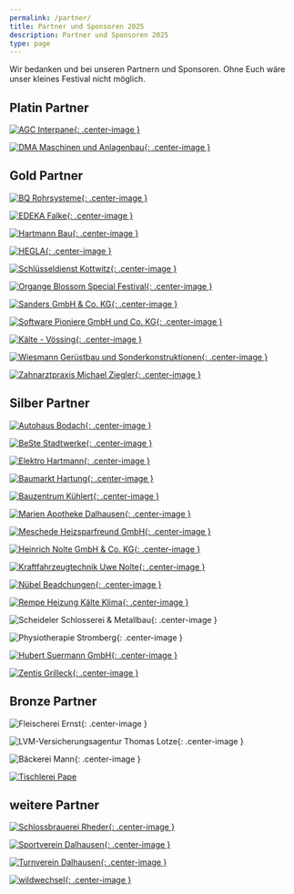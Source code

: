 ```yaml
---
permalink: /partner/
title: Partner und Sponsoren 2025
description: Partner und Sponsoren 2025
type: page
---
```


<style type="text/css">
  .center-image
  {
      margin: 0 auto;
      display: block;
  }
</style>

Wir bedanken und bei unseren Partnern und Sponsoren. Ohne Euch wäre unser kleines Festival nicht möglich.

## Platin Partner

[![AGC Interpane](/assets/partner-logos/agc-interpane.png){: .center-image }](https://interpane.com)

[![DMA Maschinen und Anlagenbau](/assets/partner-logos/dma2.jpg){: .center-image }](https://www.dma.de)

<!-- [![Lieber und Lieber](/assets/partner-logos/lieber-lieber.jpg){: .center-image }](https://www.lieber-lieber.de) -->

## Gold Partner

[![BQ Rohrsysteme](/assets/partner-logos/bq.jpg){: .center-image }](https://bq-germany.de)

[![EDEKA Falke](/assets/partner-logos/falke.png){: .center-image }](https://www.edeka.de/eh/hessenring/edeka-falke-untere-hauptstra%C3%9Fe-148/index.jsp)

[![Hartmann Bau](/assets/partner-logos/hartmann-bau.png){: .center-image }](https://www.hartmann-bau.de)

[![HEGLA](/assets/partner-logos/hegla.png){: .center-image }](https://hegla.com/)

[![Schlüsseldienst Kottwitz](/assets/partner-logos/kottwitz.png){: .center-image }](https://www.dasoertliche.de/Themen/Schl%C3%BCssel-u-Notdienst-S-Kottwitz-Beverungen-Lange-Str)

[![Organge Blossom Special Festival](/assets/partner-logos/obs.png){: .center-image }](https://orangeblossomspecial.de)

[![Sanders GmbH & Co. KG](/assets/partner-logos/sanders.png){: .center-image }](https://www.sanders-online.de/)

[![Software Pioniere GmbH und Co. KG](/assets/partner-logos/sopi.png){: .center-image }](https://softwarepioniere.de)

[![Kälte - Vössing](/assets/partner-logos/kaelte-voessing.png){: .center-image }](https://www.kaelte-voessing.de/)

[![Wiesmann Gerüstbau und Sonderkonstruktionen](/assets/partner-logos/wiesmann.jpeg){: .center-image }](https://wiesmann-service.de)

[![Zahnarztpraxis Michael Ziegler](/assets/partner-logos/ziegler.jpg){: .center-image }](https://www.zahnarzt-ziegler.de)

## Silber Partner

[![Autohaus Bodach](/assets/partner-logos/bodach-web.jpg){: .center-image }](https://www.ford-bodach-borgentreich.de)

[![BeSte Stadtwerke](/assets/partner-logos/beste.jpg){: .center-image }](https://beste-stadtwerke.de)

[![Elektro Hartmann](/assets/partner-logos/elektro-hartmann.jpg){: .center-image }](http://www.elektro-hartmann.de)

[![Baumarkt Hartung](/assets/partner-logos/hartung.png){: .center-image }](https://www.baumarkt-hartung.de)

[![Bauzentrum Kühlert](/assets/partner-logos/kuehlert_web.jpg){: .center-image }](https://www.kuehlert.de/)

[![Marien Apotheke Dalhausen](/assets/partner-logos/apotheke.jpg){: .center-image }](https://www.marien-apotheke-dalhausen.de)

[![Meschede Heizsparfreund GmbH](/assets/partner-logos/meschede.jpg){: .center-image }](https://www.meschede-haustechnik.de)

[![Heinrich Nolte GmbH & Co. KG](/assets/partner-logos/nolte_bau.jpg){: .center-image }](http://www.heinrichnolte.de)

[![Kraftfahrzeugtechnik Uwe Nolte](/assets/partner-logos/uwe-nolte.jpg){: .center-image }](https://kraftfahrzeugtechnik-nolte.de)

[![Nübel Beadchungen](/assets/partner-logos/nuebel-dach.jpg){: .center-image }](http://www.nuebeldach.de/)

[![Rempe Heizung Kälte Klima](/assets/partner-logos/rempe-kaelte.png){: .center-image }](https://www.rempe-anlagenbau.de)

![Scheideler Schlosserei & Metallbau](/assets/partner-logos/scheideler-schlosserei.jpg){: .center-image }

![Physiotherapie Stromberg](/assets/partner-logos/stromberg.jpg){: .center-image }

[![Hubert Suermann GmbH](/assets/partner-logos/suermann-sanitaer.jpg){: .center-image }](https://suermannsanitaer.de)

[![Zentis Grilleck](/assets/partner-logos/zenti.jpg){: .center-image }](https://www.zentis-grilleck.de)

## Bronze Partner

![Fleischerei Ernst](/assets/partner-logos/fleischerei-ernst.jpg){: .center-image }

![LVM-Versicherungsagentur Thomas Lotze](/assets/partner-logos/lvm-lotze.jpg){: .center-image }

![Bäckerei Mann](/assets/partner-logos/baeckerei-mann.jpg){: .center-image }

[![Tischlerei Pape](/assets/partner-logos/pape_web.png)](http://www.tischlerei-pape.com)

## weitere Partner

[![Schlossbrauerei Rheder](/assets/partner-logos/rheder.jpg){: .center-image }](http://www.schlossbrauerei-rheder.de)

[![Sportverein Dalhausen](/assets/partner-logos/svd.png){: .center-image }](https://www.sv-dalhausen.de)

[![Turnverein Dalhausen](/assets/partner-logos/tvd.jpg){: .center-image }](http://tv-dalhausen.de)

[![wildwechsel](/assets/partner-logos/ww_web.jpg){: .center-image }](https://www.wildwechsel.de)

<!-- ## Downloads

- [Sponsoringvertrag-2025 Download]( {{ '/assets/downloads/T-Mania-Sponsoring-Vertrag-2025.pdf' | relative_url }} ) -->

<!-- [![Conzedruck](/assets/partner-logos/conzedruck_web.png){: .center-image }](https://www.conzedruck.de) -->
<!-- [![Heimatgenuss](/assets/partner-logos/heimatgenuss.jpeg){: .center-image }](https://www.heimatgenuss.net) -->
<!-- [![Württembergische Versicherung AG Florian Nutt](/assets/partner-logos/wundw.jpg){: .center-image }](https://www.wuerttembergische.de/versicherungen/florian.nutt) -->
<!-- [![KW-Engineering](/assets/partner-logos/kw.jpg){: .center-image }](https://kwcg.de) -->
<!-- [![SCHEIDELER GmbH & Co. KG](/assets/partner-logos/scheideler-stanz.png){: .center-image }](https://scheideler-gmbh.de) -->
<!-- ![Forstunternehmen Nübel](/assets/partner-logos/forst-nuebel.jpg){: .center-image } -->
<!-- ![Verbund Volksbank OWL](/assets/partner-logos/verbundvvbowl.jpg) -->
<!-- ![Sartor Systemintegration](/assets/partner-logos/sartor.png) -->
<!-- ![SIBA Bauunternehmen](/assets/partner-logos/siba_web.png) -->
<!-- [![Haarbude](/assets/partner-logos/haarbude_web.jpg)](https://haarbude.de) -->
<!-- [![Bauer & Humburg Bauelemente](/assets/partner-logos/bundh.png)](https://b-h-bauelemente.de) -->
<!-- [![Decker Massivholzmöbel](/assets/partner-logos/teamdecker-logo-web.png)](https://decker.de) -->
<!-- ![Gasthaus Groll](/assets/partner-logos/groll.png) -->
<!-- ![Bröker und Nolte](/assets/partner-logos/broeker-nolte.png) -->